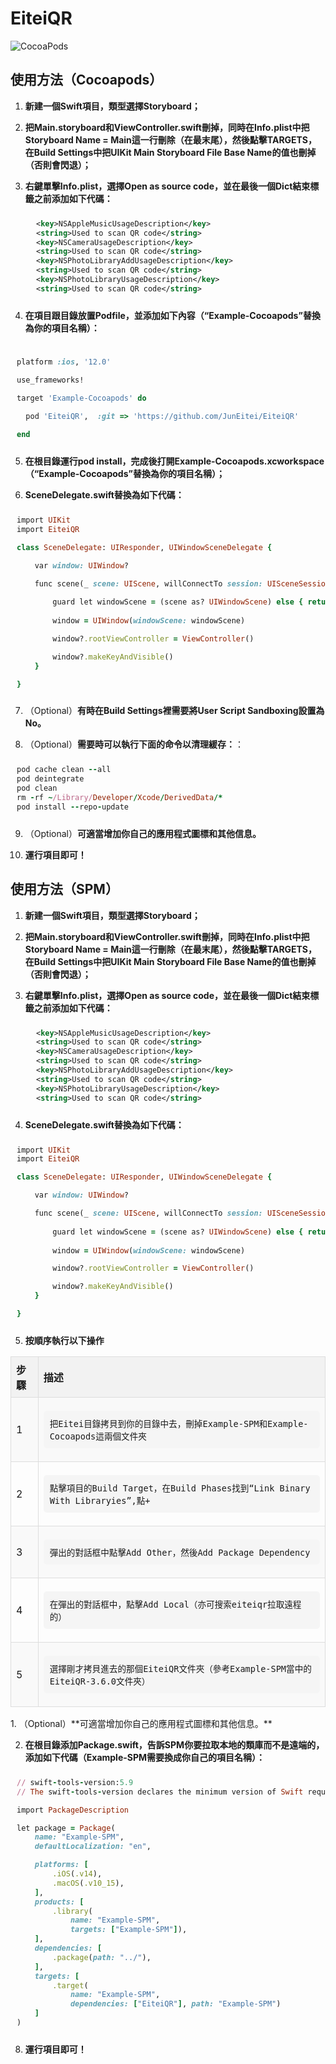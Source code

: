 # EiteiQR

![CocoaPods](https://img.shields.io/cocoapods/v/EiteiQR.svg)


## 使用方法（Cocoapods）

1. **新建一個Swift項目，類型選擇Storyboard；**

2. **把Main.storyboard和ViewController.swift刪掉，同時在Info.plist中把Storyboard Name = Main這一行刪除（在最末尾），然後點擊TARGETS，在Build Settings中把UIKit Main Storyboard File Base Name的值也刪掉（否則會閃退）；**

3. **右鍵單擊Info.plist，選擇Open as source code，並在最後一個Dict結束標籤之前添加如下代碼：**
   ```xml
    <key>NSAppleMusicUsageDescription</key>
    <string>Used to scan QR code</string>
    <key>NSCameraUsageDescription</key>
    <string>Used to scan QR code</string>
    <key>NSPhotoLibraryAddUsageDescription</key>
    <string>Used to scan QR code</string>
    <key>NSPhotoLibraryUsageDescription</key>
    <string>Used to scan QR code</string>
   ```
4. **在項目跟目錄放置Podfile，並添加如下內容（“Example-Cocoapods”替換為你的項目名稱）：**
```ruby

platform :ios, '12.0'

use_frameworks!

target 'Example-Cocoapods' do
  
  pod 'EiteiQR',  :git => 'https://github.com/JunEitei/EiteiQR'

end
```
5. **在根目錄運行pod install，完成後打開Example-Cocoapods.xcworkspace（“Example-Cocoapods”替換為你的項目名稱）；**

6. **SceneDelegate.swift替換為如下代碼：**
```ruby
import UIKit
import EiteiQR

class SceneDelegate: UIResponder, UIWindowSceneDelegate {

    var window: UIWindow?

    func scene(_ scene: UIScene, willConnectTo session: UISceneSession, options connectionOptions: UIScene.ConnectionOptions) {
        
        guard let windowScene = (scene as? UIWindowScene) else { return }
        
        window = UIWindow(windowScene: windowScene)

        window?.rootViewController = ViewController()

        window?.makeKeyAndVisible()
    }

}
```
7. （Optional）**有時在Build Settings裡需要將User Script Sandboxing設置為No。**

8. （Optional）**需要時可以執行下面的命令以清理緩存：**：
```ruby
pod cache clean --all
pod deintegrate
pod clean
rm -rf ~/Library/Developer/Xcode/DerivedData/*
pod install --repo-update
```
9. （Optional）**可適當增加你自己的應用程式圖標和其他信息。**
    
10. **運行項目即可！**


## 使用方法（SPM）

1. **新建一個Swift項目，類型選擇Storyboard；**

2. **把Main.storyboard和ViewController.swift刪掉，同時在Info.plist中把Storyboard Name = Main這一行刪除（在最末尾），然後點擊TARGETS，在Build Settings中把UIKit Main Storyboard File Base Name的值也刪掉（否則會閃退）；**

3. **右鍵單擊Info.plist，選擇Open as source code，並在最後一個Dict結束標籤之前添加如下代碼：**
   ```xml
    <key>NSAppleMusicUsageDescription</key>
    <string>Used to scan QR code</string>
    <key>NSCameraUsageDescription</key>
    <string>Used to scan QR code</string>
    <key>NSPhotoLibraryAddUsageDescription</key>
    <string>Used to scan QR code</string>
    <key>NSPhotoLibraryUsageDescription</key>
    <string>Used to scan QR code</string>
   ```

4. **SceneDelegate.swift替換為如下代碼：**
```ruby
import UIKit
import EiteiQR

class SceneDelegate: UIResponder, UIWindowSceneDelegate {

    var window: UIWindow?

    func scene(_ scene: UIScene, willConnectTo session: UISceneSession, options connectionOptions: UIScene.ConnectionOptions) {
        
        guard let windowScene = (scene as? UIWindowScene) else { return }
        
        window = UIWindow(windowScene: windowScene)

        window?.rootViewController = ViewController()

        window?.makeKeyAndVisible()
    }

}
```
5. **按順序執行以下操作**
<!DOCTYPE html>
<html lang="zh-Hant">
<head>
    <meta charset="UTF-8">
    <meta name="viewport" content="width=device-width, initial-scale=1.0">
    <title>Ruby 代碼表格</title>
    <style>
        table {
            width: 100%;
            border-collapse: collapse;
        }
        th, td {
            border: 1px solid #ddd;
            padding: 8px;
        }
        th {
            background-color: #f2f2f2;
            text-align: left;
        }
        tr:nth-child(even) {
            background-color: #f9f9f9; /* 偶數行的背景顏色 */
        }
        pre {
            background-color: #f5f5f5; /* 代碼塊的背景顏色 */
            padding: 10px;
            border-radius: 5px;
            overflow: auto;
        }
        code {
            display: block;
        }
    </style>
</head>
<body>
    <table>
        <tr>
            <th>步驟</th>
            <th>描述</th>
        </tr>
        <tr>
            <td>1</td>
            <td>
                <pre><code>把Eitei目錄拷貝到你的目錄中去，刪掉Example-SPM和Example-Cocoapods這兩個文件夾</code></pre>
            </td>
        </tr>
        <tr>
            <td>2</td>
            <td>
                <pre><code>點擊項目的Build Target，在Build Phases找到“Link Binary With Libraryies”,點+</code></pre>
            </td>
        </tr>
        <tr>
            <td>3</td>
            <td>
                <pre><code>彈出的對話框中點擊Add Other，然後Add Package Dependency</code></pre>
            </td>
        </tr>
        <tr>
            <td>4</td>
            <td>
                <pre><code>在彈出的對話框中，點擊Add Local（亦可搜索eiteiqr拉取遠程的）</code></pre>
            </td>
        </tr>
        <tr>
            <td>5</td>
            <td>
                <pre><code>選擇剛才拷貝進去的那個EiteiQR文件夾（參考Example-SPM當中的EiteiQR-3.6.0文件夾）</code></pre>
            </td>
        </tr>
    </table>
</body>
</html>
1. （Optional）**可適當增加你自己的應用程式圖標和其他信息。**

2.  **在根目錄添加Package.swift，告訴SPM你要拉取本地的類庫而不是遠端的，添加如下代碼（Example-SPM需要換成你自己的項目名稱）：**
```ruby
// swift-tools-version:5.9
// The swift-tools-version declares the minimum version of Swift required to build this package.

import PackageDescription

let package = Package(
    name: "Example-SPM",
    defaultLocalization: "en", 

    platforms: [
        .iOS(.v14),
        .macOS(.v10_15),
    ],
    products: [
        .library(
            name: "Example-SPM",
            targets: ["Example-SPM"]),
    ],
    dependencies: [
        .package(path: "../"),
    ],
    targets: [
        .target(
            name: "Example-SPM",
            dependencies: ["EiteiQR"], path: "Example-SPM")
    ]
)

```
8. **運行項目即可！**
